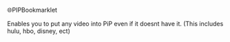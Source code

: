 🌐PIPBookmarklet 

Enables you to put any video into PiP even if it doesnt have it. (This includes hulu, hbo, disney, ect)
